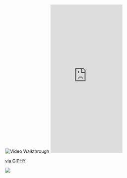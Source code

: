 <img src='https://media.giphy.com/media/oFCTy27MzvhSM23ntg/giphy.gif' title='Video Walkthrough' width='' alt='Video Walkthrough' />



<iframe src="https://giphy.com/embed/8FD8pEY6IlqZNtFTQl" width="232" height="480" frameBorder="0" class="giphy-embed" allowFullScreen></iframe><p><a href="https://giphy.com/gifs/8FD8pEY6IlqZNtFTQl">via GIPHY</a></p>


![](name-of-giphy.gif)
